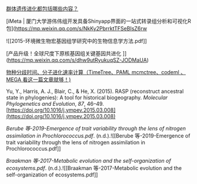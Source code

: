 [群体遗传进化都包括哪些内容？](https://mp.weixin.qq.com/s/_1ZcyTIdgTS-cL671O0Y6A)

[iMeta | 厦门大学游伟伟组开发具备Shinyapp界面的一站式转录组分析和可视化R包](https://mp.weixin.qq.com/s/NkKy2PbrrktTFSeBIsZ6rw

![[2015-环境微生物宏基因组学研究中的生物信息学方法.pdf]]


[产品升级！全球尺度下原核基因组关键基因共进化
]](https://mp.weixin.qq.com/s/dhw9utRyukuqSZ-JODMaUA)

[物种分歧时间、分子进化速率计算（TimeTree、PAML mcmctree、codeml 、MEGA 看这一篇文章就够！)](https://mp.weixin.qq.com/s/Av056mrqnLm8ok7z_Y4lTw)

Yu, Y., Harris, A. J., Blair, C., & He, X. (2015). RASP (reconstruct ancestral state in phylogenies): A tool for historical biogeography. _Molecular Phylogenetics and Evolution_, _87_, 46–49. [https://doi.org/10.1016/j.ympev.2015.03.008](https://doi.org/10.1016/j.ympev.2015.03.008)


_Berube 等-2019-Emergence of trait variability through the lens of nitrogen assimilation in Prochlorococcus.pdf_. (n.d.).![[Berube 等-2019-Emergence of trait variability through the lens of nitrogen assimilation in Prochlorococcus.pdf]]



_Braakman 等-2017-Metabolic evolution and the self-organization of ecosystems.pdf_. (n.d.).![[Braakman 等-2017-Metabolic evolution and the self-organization of ecosystems.pdf]]